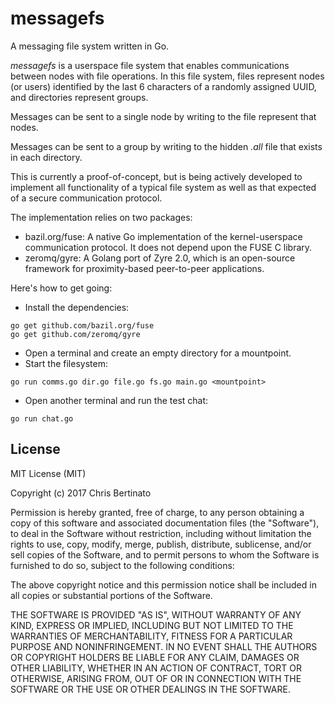 # messagefs
A messaging file system written in Go.

*messagefs* is a userspace file system that enables communications between nodes
with file operations. In this file system, files represent nodes (or users) identified by the last 6 characters of a randomly assigned UUID,
and directories represent groups.

Messages can be sent to a single node by writing to
the file represent that nodes.

Messages can be sent to a group by writing to the
hidden *.all* file that exists in each directory.

This is currently a proof-of-concept, but is being actively developed to implement
all functionality of a typical file system as well as that expected of
a secure communication protocol.

The implementation relies on two packages:
* bazil.org/fuse: A native Go implementation of the kernel-userspace
communication protocol. It does not depend upon the FUSE C library.
* zeromq/gyre: A Golang port of Zyre 2.0, which is an open-source framework for
proximity-based peer-to-peer applications.

Here's how to get going:
* Install the dependencies:
```shell
go get github.com/bazil.org/fuse
go get github.com/zeromq/gyre
```
* Open a terminal and create an empty directory for a mountpoint.
* Start the filesystem:
```shell
go run comms.go dir.go file.go fs.go main.go <mountpoint>
```
* Open another terminal and run the test chat:
```shell
go run chat.go
```

## License

MIT License (MIT)

Copyright (c) 2017 Chris Bertinato

Permission is hereby granted, free of charge, to any person obtaining a copy
of this software and associated documentation files (the "Software"), to deal
in the Software without restriction, including without limitation the rights
to use, copy, modify, merge, publish, distribute, sublicense, and/or sell
copies of the Software, and to permit persons to whom the Software is
furnished to do so, subject to the following conditions:

The above copyright notice and this permission notice shall be included in
all copies or substantial portions of the Software.

THE SOFTWARE IS PROVIDED "AS IS", WITHOUT WARRANTY OF ANY KIND, EXPRESS OR
IMPLIED, INCLUDING BUT NOT LIMITED TO THE WARRANTIES OF MERCHANTABILITY,
FITNESS FOR A PARTICULAR PURPOSE AND NONINFRINGEMENT. IN NO EVENT SHALL THE
AUTHORS OR COPYRIGHT HOLDERS BE LIABLE FOR ANY CLAIM, DAMAGES OR OTHER
LIABILITY, WHETHER IN AN ACTION OF CONTRACT, TORT OR OTHERWISE, ARISING FROM,
OUT OF OR IN CONNECTION WITH THE SOFTWARE OR THE USE OR OTHER DEALINGS IN
THE SOFTWARE.
